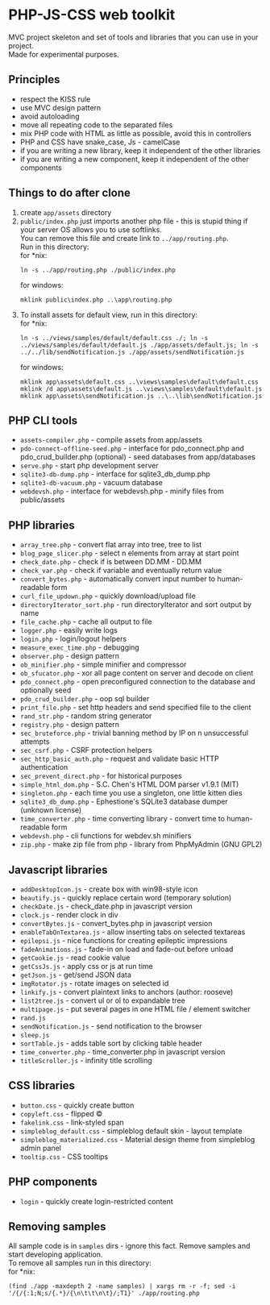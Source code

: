 # PHP-JS-CSS web toolkit
MVC project skeleton and set of tools and libraries that you can use in your project.  
Made for experimental purposes.

## Principles
* respect the KISS rule
* use MVC design pattern
* avoid autoloading
* move all repeating code to the separated files
* mix PHP code with HTML as little as possible, avoid this in controllers
* PHP and CSS have snake_case, Js - camelCase
* if you are writing a new library, keep it independent of the other libraries
* if you are writing a new component, keep it independent of the other components

## Things to do after clone
1) create `app/assets` directory
2) `public/index.php` just imports another php file - this is stupid thing if your server OS allows you to use softlinks.  
	You can remove this file and create link to `../app/routing.php`.  
	Run in this directory:  
	for *nix:
	```
	ln -s ../app/routing.php ./public/index.php
	```
	for windows:
	```
	mklink public\index.php ..\app\routing.php
	```
3) To install assets for default view, run in this directory:  
	for *nix:
	```
	ln -s ../views/samples/default/default.css ./; ln -s ../views/samples/default/default.js ./app/assets/default.js; ln -s ../../lib/sendNotification.js ./app/assets/sendNotification.js
	```
	for windows:
	```
	mklink app\assets\default.css ..\views\samples\default\default.css
	mklink /d app\assets\default.js ..\views\samples\default\default.js
	mklink app\assets\sendNotification.js ..\..\lib\sendNotification.js 
	```

## PHP CLI tools
* `assets-compiler.php` - compile assets from app/assets
* `pdo-connect-offline-seed.php` - interface for pdo_connect.php and pdo_crud_builder.php (optional) - seed databases from app/databases
* `serve.php` - start php development server
* `sqlite3-db-dump.php` - interface for sqlite3_db_dump.php
* `sqlite3-db-vacuum.php` - vacuum database
* `webdevsh.php` - interface for webdevsh.php - minify files from public/assets

## PHP libraries
* `array_tree.php` - convert flat array into tree, tree to list
* `blog_page_slicer.php` - select n elements from array at start point
* `check_date.php` - check if is between DD.MM - DD.MM
* `check_var.php` - check if variable and eventually return value
* `convert_bytes.php` - automatically convert input number to human-readable form
* `curl_file_updown.php` - quickly download/upload file
* `directoryIterator_sort.php` - run directoryIterator and sort output by name
* `file_cache.php` - cache all output to file
* `logger.php` - easily write logs
* `login.php` - login/logout helpers
* `measure_exec_time.php` - debugging
* `observer.php` - design pattern
* `ob_minifier.php` - simple minifier and compressor
* `ob_sfucator.php` - xor all page content on server and decode on client
* `pdo_connect.php` - open preconfigured connection to the database and optionally seed
* `pdo_crud_builder.php` - oop sql builder
* `print_file.php` - set http headers and send specified file to the client
* `rand_str.php` - random string generator
* `registry.php` - design pattern
* `sec_bruteforce.php` - trivial banning method by IP on n unsuccessful attempts
* `sec_csrf.php` - CSRF protection helpers
* `sec_http_basic_auth.php` - request and validate basic HTTP authentication
* `sec_prevent_direct.php` - for historical purposes
* `simple_html_dom.php` - S.C. Chen's HTML DOM parser v1.9.1 (MIT)
* `singleton.php` - each time you use a singleton, one little kitten dies
* `sqlite3_db_dump.php` - Ephestione's SQLite3 database dumper (unknown license)
* `time_converter.php` - time converting library - convert time to human-readable form
* `webdevsh.php` - cli functions for webdev.sh minifiers
* `zip.php` - make zip file from php - library from PhpMyAdmin (GNU GPL2)

## Javascript libraries
* `addDesktopIcon.js` - create box with win98-style icon
* `beautify.js` - quickly replace certain word (temporary solution)
* `checkDate.js` - check_date.php in javascript version
* `clock.js` - render clock in div
* `convertBytes.js` - convert_bytes.php in javascript version
* `enableTabOnTextarea.js` - allow inserting tabs on selected textareas
* `epilepsi.js` - nice functions for creating epileptic impressions
* `fadeAnimations.js` - fade-in on load and fade-out before unload
* `getCookie.js` - read cookie value
* `getCssJs.js` - apply css or js at run time
* `getJson.js` - get/send JSON data
* `imgRotator.js` - rotate images on selected id
* `linkify.js` - convert plaintext links to anchors (author: rooseve)
* `list2tree.js` - convert ul or ol to expandable tree
* `multipage.js` - put several pages in one HTML file / element switcher
* `rand.js`
* `sendNotification.js` - send notification to the browser
* `sleep.js`
* `sortTable.js` - adds table sort by clicking table header
* `time_converter.php` - time_converter.php in javascript version
* `titleScroller.js` - infinity title scrolling

## CSS libraries
* `button.css` - quickly create button
* `copyleft.css` - flipped &copy;
* `fakelink.css` - link-styled span
* `simpleblog_default.css` - simpleblog default skin - layout template
* `simpleblog_materialized.css` - Material design theme from simpleblog admin panel
* `tooltip.css` - CSS tooltips

## PHP components
* `login` - quickly create login-restricted content

## Removing samples
All sample code is in `samples` dirs - ignore this fact. Remove samples and start developing application.  
To remove all samples run in this directory:  
for *nix:
```
(find ./app -maxdepth 2 -name samples) | xargs rm -r -f; sed -i '/{/{:1;N;s/{.*}/{\n\t\t\n\t}/;T1}' ./app/routing.php
```
